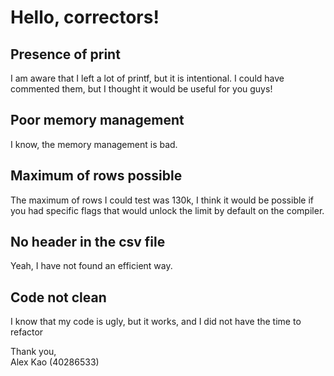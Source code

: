 # Hello, correctors!

## Presence of print

I am aware that I left a lot of printf, but it is intentional. I could have
commented them, but I thought it would be useful for you guys!

## Poor memory management

I know, the memory management is bad.

## Maximum of rows possible

The maximum of rows I could test was 130k, I think it would
be possible if you had specific flags that would unlock the limit by default
on the compiler.

## No header in the csv file

Yeah, I have not found an efficient way.

## Code not clean

I know that my code is ugly, but it works, and I did not have the time to
refactor

Thank you,  
Alex Kao (40286533)